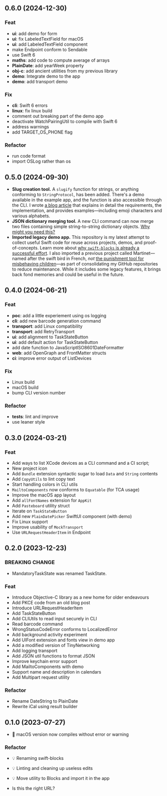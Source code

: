 ## 0.6.0 (2024-12-30)

### Feat

- **ui**: add demo for form
- **ui**: fix LabeledTextField for macOS
- **ui**: add LabeledTextField component
- make Endpoint conform to Sendable
- use Swift 6
- **maths**: add code to compute average of arrays
- **PlainDate**: add yearWeek property
- **obj-c**: add ancient utilities from my previous library
- **demo**: Integrate demo to the app
- **demo**: add transport demo

### Fix

- **cli**: Swift 6 errors
- **linux**: fix linux build
- comment out breaking part of the demo app
- deactivate WatchPairingUtil to compile with Swift 6
- address warnings
- add TARGET_OS_PHONE flag

### Refactor

- run code format
- import OSLog rather than os

## 0.5.0 (2024-09-30)

- **Slug creation tool.** A `slugify` function for strings, or anything
  conforming to `StringProtocol`, has been added. There's a demo available in
  the example app, and the function is also accessible through the CLI. I wrote
  [a blog article][1] that explains in detail the requirements, the
  implementation, and provides examples—including emoji characters and various
  alphabets.
- **JSON dictionary merging tool.** A new CLI command can now merge two files
  containing simple string-to-string dictionary objects. [Why might you need
  this?][2]
- **Imported legacy demo app.** This repository is my latest attempt to collect
  useful Swift code for reuse across projects, demos, and proof-of-concepts.
  Learn more about [why `swift-blocks` is already a successful effort][3]. I
  also imported a previous project called Martinet—named after the swift bird in
  French, _not_ [the punishment tool for misbehaving children][4]—as part of
  consolidating my GitHub repositories to reduce maintenance. While it includes
  some legacy features, it brings back fond memories and could be useful in the
  future.

## 0.4.0 (2024-06-21)

### Feat

- **poc**: add a little experiement using os logging
- **cli**: add new barcode generation command
- **transport**: add Linux compatibility
- **transport**: add RetryTransport
- **ui**: add alignment to TaskStateButton
- **ui**: add default action for TaskStateButton
- add date function to JavaScriptISO8601DateFormatter
- **web**: add OpenGraph and FrontMatter structs
- **ci**: improve error output of ListDevices

### Fix

- Linux build
- macOS build
- bump CLI version number

### Refactor

- **tests**: lint and improve
- use leaner style

## 0.3.0 (2024-03-21)

### Feat

- Add ways to list XCode devices as a CLI command and a CI script;
- New project icon
- Add `Bundle` extension syntactic sugar to load `Data` and `String` contents
- Add `CopyUtils` to lint copy text
- Start handling colors in CLI utils
- `MailtoComponents` now conforms to `Equatable` (for TCA usage)
- Improve the macOS app layout
- Add `allFontNames` extension for `AppKit`
- Add `Pasteboard` utility struct
- Iterate on `TaskStateButton`
- Add new `PlainDatePicker` SwiftUI component (with demo)
- Fix Linux support
- Improve usability of `MockTransport`
- Use `URLRequestHeaderItem` in Endpoint

## 0.2.0 (2023-12-23)

### BREAKING CHANGE

- MandatoryTaskState was renamed TaskState.

### Feat

- Introduce Objective-C library as a new home for older endeavours
- Add PKCE code from an old blog post
- Introduce URLRequestHeaderItem
- Add TaskStateButton
- Add CLIUtils to read input securely in CLI
- Read barcode command
- WrongStatusCodeError conforms to LocalizedError
- Add background activity experiment
- Add UIFont extension and fonts view in demo app
- Add a modified version of TinyNetworking
- Add logging transport
- Add JSON util functions to format JSON
- Improve keychain error support
- Add MailtoComponents with demo
- Support name and description in calendars
- Add Multipart request utility

### Refactor

- Rename DateString to PlainDate
- Rewrite iCal using result builder

## 0.1.0 (2023-07-27)

- 🐛 macOS version now compiles without error or warning

### Refactor

- 💡 Renaming swift-blocks
- 💡 Linting and cleaning up useless edits
- 💡 Move utility to Blocks and import it in the app

- Is this the right URL?

[1]: https://bootstragram.com/blog/slugify-in-swift/
[2]: https://micro.mickf.net/2024/09/30/a-simple-workflow.html
[3]: https://bootstragram.com/blog/blocks-and-hoods/
[4]: https://en.wikipedia.org/wiki/Martinet
